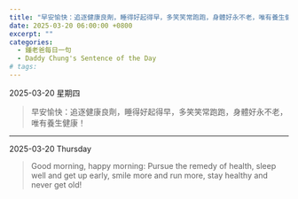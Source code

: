 ```yaml
---
title: "早安愉快：追逐健康良劑，睡得好起得早，多笑笑常跑跑，身體好永不老，唯有養生健康！ <br> Good morning, happy morning: Pursue the remedy of health, sleep well and get up early, smile more and run more, stay healthy and never get old!"
date: 2025-03-20 06:00:00 +0800
excerpt: ""
categories:
  - 鍾老爸每日一句
  - Daddy Chung's Sentence of the Day
# tags:
---
```


2025-03-20 星期四

> 早安愉快：追逐健康良劑，睡得好起得早，多笑笑常跑跑，身體好永不老，唯有養生健康！

---

2025-03-20 Thursday

> Good morning, happy morning: Pursue the remedy of health, sleep well and get up early, smile more and run more, stay healthy and never get old!
